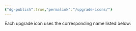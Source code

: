 ```yaml
---
{"dg-publish":true,"permalink":"/upgrade-icons/"}
---
```


Each upgrade icon uses the corresponding name listed below:

